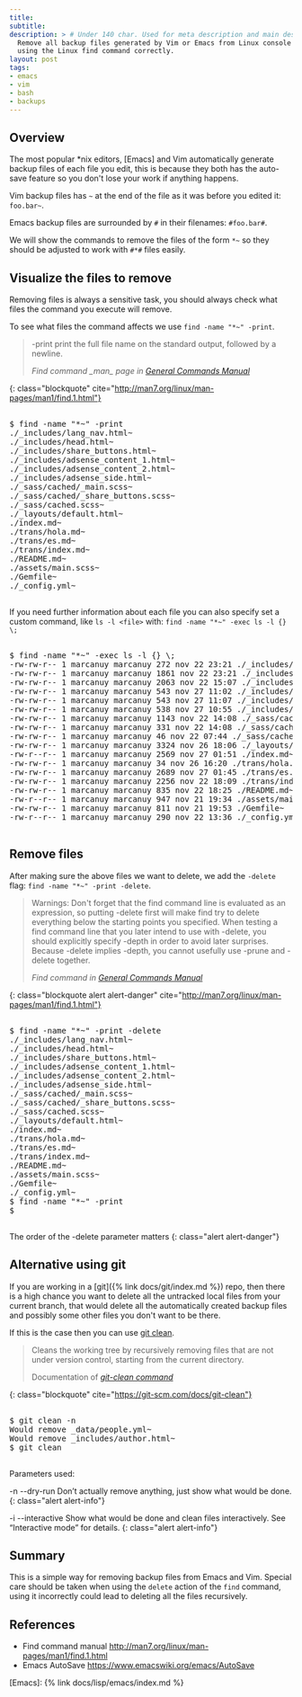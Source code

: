 ```yaml
---
title: 
subtitle:
description: > # Under 140 char. Used for meta description and main description
  Remove all backup files generated by Vim or Emacs from Linux console
  using the Linux find command correctly.
layout: post
tags:
- emacs 
- vim
- bash
- backups
---
```


## Overview

The most popular *nix editors, [Emacs] and Vim automatically generate
backup files of each file you edit, this is because they both has the
auto-save feature so you don't lose your work if anything happens.

Vim backup files has `~` at the end of the file as it was before you
edited it: `foo.bar~`.

Emacs backup files are surrounded by `#` in their filenames: `#foo.bar#`.

We will show the commands to remove the files of the form `*~` so they
should be adjusted to work with `#*#` files easily.

## Visualize the files to remove

Removing files is always a sensitive task, you should always check
what files the command you execute will remove.

To see what files the command affects we use `find -name "*~" -print`.

> -print
>         print the full file name on the standard output,
>         followed by a newline. 
> <footer class="blockquote-footer"> <cite>Find command _man_ page in <a href="http://man7.org/linux/man-pages/man1/find.1.html">General Commands Manual</a></cite></footer>
{: class="blockquote" cite="http://man7.org/linux/man-pages/man1/find.1.html"}


<pre class="shell">
<samp>
<span class="shell-prompt">$</span> <kbd>find -name "*~" -print</kbd>
./_includes/lang_nav.html~
./_includes/head.html~
./_includes/share_buttons.html~
./_includes/adsense_content_1.html~
./_includes/adsense_content_2.html~
./_includes/adsense_side.html~
./_sass/cached/_main.scss~
./_sass/cached/_share_buttons.scss~
./_sass/cached.scss~
./_layouts/default.html~
./index.md~
./trans/hola.md~
./trans/es.md~
./trans/index.md~
./README.md~
./assets/main.scss~
./Gemfile~
./_config.yml~
</samp>
</pre>

If you need further information about each file you can also specify
set a custom command, like `ls -l <file>` with: `find -name "*~" -exec
ls -l {} \;`

<pre class="shell">
<samp>
<span class="shell-prompt">$</span> <kbd>find -name "*~" -exec ls -l {} \;</kbd>
-rw-rw-r-- 1 marcanuy marcanuy 272 nov 22 23:21 ./_includes/lang_nav.html~
-rw-rw-r-- 1 marcanuy marcanuy 1861 nov 22 23:21 ./_includes/head.html~
-rw-rw-r-- 1 marcanuy marcanuy 2063 nov 22 15:07 ./_includes/share_buttons.html~
-rw-rw-r-- 1 marcanuy marcanuy 543 nov 27 11:02 ./_includes/adsense_content_1.html~
-rw-rw-r-- 1 marcanuy marcanuy 543 nov 27 11:07 ./_includes/adsense_content_2.html~
-rw-rw-r-- 1 marcanuy marcanuy 538 nov 27 10:55 ./_includes/adsense_side.html~
-rw-rw-r-- 1 marcanuy marcanuy 1143 nov 22 14:08 ./_sass/cached/_main.scss~
-rw-rw-r-- 1 marcanuy marcanuy 331 nov 22 14:08 ./_sass/cached/_share_buttons.scss~
-rw-rw-r-- 1 marcanuy marcanuy 46 nov 22 07:44 ./_sass/cached.scss~
-rw-rw-r-- 1 marcanuy marcanuy 3324 nov 26 18:06 ./_layouts/default.html~
-rw-r--r-- 1 marcanuy marcanuy 2569 nov 27 01:51 ./index.md~
-rw-rw-r-- 1 marcanuy marcanuy 34 nov 26 16:20 ./trans/hola.md~
-rw-rw-r-- 1 marcanuy marcanuy 2689 nov 27 01:45 ./trans/es.md~
-rw-rw-r-- 1 marcanuy marcanuy 2256 nov 22 18:09 ./trans/index.md~
-rw-rw-r-- 1 marcanuy marcanuy 835 nov 22 18:25 ./README.md~
-rw-r--r-- 1 marcanuy marcanuy 947 nov 21 19:34 ./assets/main.scss~
-rw-rw-r-- 1 marcanuy marcanuy 811 nov 21 19:53 ./Gemfile~
-rw-r--r-- 1 marcanuy marcanuy 290 nov 22 13:36 ./_config.yml~
</samp>
</pre>

## Remove files

After making sure the above files we want to delete, we add the
`-delete` flag: `find -name "*~" -print -delete`.

> Warnings: Don't forget that the find command line is evaluated as an
> expression, so putting -delete first will make find try to delete
> everything below the starting points you specified. When testing a
> find command line that you later intend to use with -delete, you
> should explicitly specify -depth in order to avoid later surprises.
> Because -delete implies -depth, you cannot usefully use -prune and
> -delete together.
> 
> <footer class="blockquote-footer"> <cite> Find command in <a href="http://man7.org/linux/man-pages/man1/find.1.html">General Commands Manual</a></cite></footer>
{: class="blockquote alert alert-danger" cite="http://man7.org/linux/man-pages/man1/find.1.html"}


<pre class="shell">
<samp>
<span class="shell-prompt">$</span> <kbd>find -name "*~" -print -delete</kbd>
./_includes/lang_nav.html~
./_includes/head.html~
./_includes/share_buttons.html~
./_includes/adsense_content_1.html~
./_includes/adsense_content_2.html~
./_includes/adsense_side.html~
./_sass/cached/_main.scss~
./_sass/cached/_share_buttons.scss~
./_sass/cached.scss~
./_layouts/default.html~
./index.md~
./trans/hola.md~
./trans/es.md~
./trans/index.md~
./README.md~
./assets/main.scss~
./Gemfile~
./_config.yml~
<span class="shell-prompt">$</span> <kbd>find -name "*~" -print</kbd>
<span class="shell-prompt">$</span> <kbd></kbd>
</samp>
</pre>

The order of the -delete parameter matters
{: class="alert alert-danger"}

## Alternative using git

If you are working in a [git]({% link docs/git/index.md %}) repo, then
there is a high chance you want to delete all the untracked local
files from your current branch, that would delete all the
automatically created backup files and possibly some other files you
don't want to be there.

If this is the case then you can
use [git clean](https://git-scm.com/docs/git-clean).

> Cleans the working tree by recursively removing files that are not
> under version control, starting from the current directory.
> <footer class="blockquote-footer">Documentation of <cite><a href="https://git-scm.com/docs/git-clean">git-clean command</a></cite></footer>
{: class="blockquote" cite="https://git-scm.com/docs/git-clean"}

<pre class="shell">
<samp>
<span class="shell-prompt">$</span> <kbd>git clean -n</kbd>
Would remove _data/people.yml~
Would remove _includes/author.html~
<span class="shell-prompt">$</span> <kbd>git clean</kbd>
</samp>
</pre>

Parameters used:

-n
--dry-run
Don’t actually remove anything, just show what would be done.
{: class="alert alert-info"}

-i
--interactive
Show what would be done and clean files interactively. See “Interactive mode” for details.
{: class="alert alert-info"}

## Summary

This is a simple way for removing backup files from Emacs and
Vim. Special care should be taken when using the `delete` action of
the `find` command, using it incorrectly could lead to deleting all
the files recursively.

## References

- Find command manual <http://man7.org/linux/man-pages/man1/find.1.html>
- Emacs AutoSave <https://www.emacswiki.org/emacs/AutoSave>

[Emacs]: {% link docs/lisp/emacs/index.md %}

